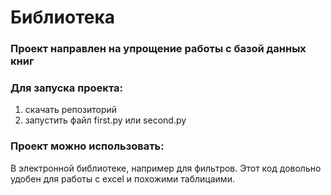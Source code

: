 # Библиотека
### Проект направлен на упрощение работы с базой данных книг 
### Для запуска проекта:
1. скачать репозиторий
2. запустить файл first.py или second.py
### Проект можно использовать:
В электронной библиотеке, например для фильтров. Этот код довольно удобен для работы с excel и похожими таблицаими.
